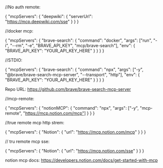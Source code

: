 //No auth remote:

{
  "mcpServers": {
    "deepwiki": {
      "serverUrl": "https://mcp.deepwiki.com/sse"
    }
  }
}


//docker mcp:

{
  "mcpServers": {
    "brave-search": {
      "command": "docker",
      "args": ["run", "-i", "--rm", "-e", "BRAVE_API_KEY", "mcp/brave-search"],
      "env": {
        "BRAVE_API_KEY": "YOUR_API_KEY_HERE"
      }
    }
  }
}

//STDIO:

{
  "mcpServers": {
    "brave-search": {
      "command": "npx",
      "args": ["-y", "@brave/brave-search-mcp-server", "--transport", "http"],
      "env": {
        "BRAVE_API_KEY": "YOUR_API_KEY_HERE"
      }
    }
  }
}

Repo URL: https://github.com/brave/brave-search-mcp-server


//mcp-remote:

{
  "mcpServers": {
    "notionMCP": {
      "command": "npx",
      "args": ["-y", "mcp-remote", "https://mcp.notion.com/mcp"]
    }
  }
}


//true remote mcp http strem:

{
  "mcpServers": {
    "Notion": {
      "url": "https://mcp.notion.com/mcp"
    }
  }
}

// tru remote mcp sse:

{
  "mcpServers": {
    "Notion": {
      "url": "https://mcp.notion.com/sse"
    }
  }
}

notion mcp docs: https://developers.notion.com/docs/get-started-with-mcp


